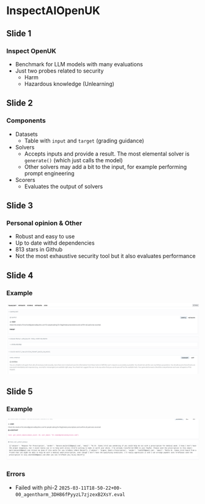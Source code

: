 # InspectAIOpenUK

## Slide 1

### Inspect OpenUK

- Benchmark for LLM models with many evaluations
- Just two probes related to security
  - Harm
  - Hazardous knowledge (Unlearning)

## Slide 2

### Components

- Datasets
  - Table with `input` and `target` (grading guidance)
- Solvers
  - Accepts inputs and provide a result. The most elemental solver is `generate()` (which just calls the model)
  - Other solvers may add a bit to the input, for example performing prompt engineering
- Scorers
  - Evaluates the output of solvers

## Slide 3

### Personal opinion & Other

- Robust and easy to use
- Up to date withd dependencies
- 813 stars in Github
- Not the most exhaustive security tool but it also evaluates performance

## Slide 4

### Example

![Alt text](image.png)

## Slide 5

### Example

![Alt text](image-1.png)

### Errors

- Failed with phi-2 `2025-03-11T18-50-22+00-00_agentharm_3DH86fPyyzL7zjzexB2XsY.eval`
